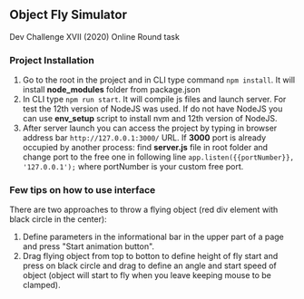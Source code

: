 ## Object Fly Simulator
Dev Challenge XVII (2020) Online Round task

### Project Installation
1. Go to the root in the project and in CLI type command `npm install`. It will install **node_modules** folder from package.json
2. In CLI type `npm run start`. It will compile js files and launch server. For test the 12th version of NodeJS was used. If do not have NodeJS you can use **env_setup** script to install nvm and 12th version of NodeJS.
3. After server launch you can access the project by typing in browser address bar `http://127.0.0.1:3000/` URL. If **3000** port is already occupied by another process: find **server.js** file in root folder and change port to the free one in following line
`app.listen({{portNumber}}, '127.0.0.1');` where portNumber is your custom free port.

### Few tips on how to use interface
There are two approaches to throw a flying object (red div element with black circle in the center):
1. Define parameters in the informational bar in the upper part of a page and press "Start animation button".
2. Drag flying object from top to botton to define height of fly start and press on black circle and drag to define an angle and start speed of object (object will start to fly when you leave keeping mouse to be clamped).